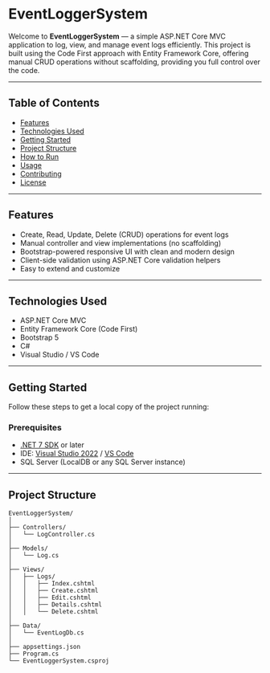 # EventLoggerSystem

Welcome to **EventLoggerSystem** — a simple ASP.NET Core MVC application to log, view, and manage event logs efficiently. This project is built using the Code First approach with Entity Framework Core, offering manual CRUD operations without scaffolding, providing you full control over the code.

---

## Table of Contents

- [Features](#features)  
- [Technologies Used](#technologies-used)  
- [Getting Started](#getting-started)  
- [Project Structure](#project-structure)  
- [How to Run](#how-to-run)  
- [Usage](#usage)  
- [Contributing](#contributing)  
- [License](#license)  

---

## Features

- Create, Read, Update, Delete (CRUD) operations for event logs  
- Manual controller and view implementations (no scaffolding)  
- Bootstrap-powered responsive UI with clean and modern design  
- Client-side validation using ASP.NET Core validation helpers  
- Easy to extend and customize  

---

## Technologies Used

- ASP.NET Core MVC  
- Entity Framework Core (Code First)  
- Bootstrap 5  
- C#  
- Visual Studio / VS Code  

---

## Getting Started

Follow these steps to get a local copy of the project running:

### Prerequisites

- [.NET 7 SDK](https://dotnet.microsoft.com/en-us/download) or later  
- IDE: [Visual Studio 2022](https://visualstudio.microsoft.com/) / [VS Code](https://code.visualstudio.com/)  
- SQL Server (LocalDB or any SQL Server instance)  

---

## Project Structure

```plaintext
EventLoggerSystem/
│
├── Controllers/
│   └── LogController.cs
│
├── Models/
│   └── Log.cs
│
├── Views/
│   ├── Logs/
│   │   ├── Index.cshtml
│   │   ├── Create.cshtml
│   │   ├── Edit.cshtml
│   │   ├── Details.cshtml
│   │   └── Delete.cshtml
│
├── Data/
│   └── EventLogDb.cs
│
├── appsettings.json
├── Program.cs
└── EventLoggerSystem.csproj
